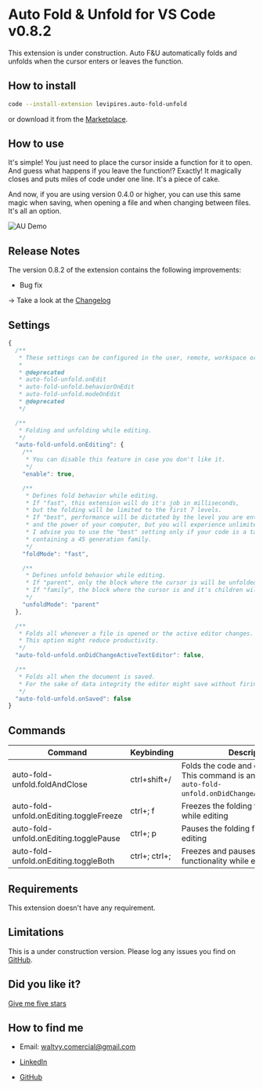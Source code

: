 # Auto Fold & Unfold for VS Code v0.8.2

This extension is under construction. Auto F&U automatically folds and unfolds when the cursor enters or leaves the function.

## How to install

```bash
code --install-extension levipires.auto-fold-unfold
```

or download it from the [Marketplace](https://marketplace.visualstudio.com/items?itemName=levipires.auto-fold-unfold#overview).

## How to use

It's simple! You just need to place the cursor inside a function for it to open. And guess what happens if you leave the function!? Exactly!
It magically closes and puts miles of code under one line. It's a piece of cake.

And now, if you are using version 0.4.0 or higher, you can use this same magic when saving, when opening a file and when changing between files. It's all an option.

![AU Demo](https://raw.githubusercontent.com/levi-pires/auto-fold-unfold/master/images/demo.gif)

## Release Notes

The version 0.8.2 of the extension contains the following improvements:

- Bug fix

-> Take a look at the [Changelog](CHANGELOG.md)

## Settings

```javascript
{
  /**
   * These settings can be configured in the user, remote, workspace or folder settings.
   *
   * @deprecated
   * auto-fold-unfold.onEdit
   * auto-fold-unfold.behaviorOnEdit
   * auto-fold-unfold.modeOnEdit
   * @deprecated
   */

  /**
   * Folding and unfolding while editing.
   */
  "auto-fold-unfold.onEditing": {
    /**
     * You can disable this feature in case you don't like it.
     */
    "enable": true,

    /**
     * Defines fold behavior while editing.
     * If "fast", this extension will do it's job in milliseconds,
     * but the folding will be limited to the first 7 levels.
     * If "best", performance will be dictated by the level you are entering
     * and the power of your computer, but you will experience unlimited folding.
     * I advise you to use the "best" setting only if your code is a tangle of objects
     * containing a 45 generation family.
     */
    "foldMode": "fast",

    /**
     * Defines unfold behavior while editing.
     * If "parent", only the block where the cursor is will be unfolded.
     * If "family", the block where the cursor is and it's children will be unfolded.
     */
    "unfoldMode": "parent"
  },

  /**
   * Folds all whenever a file is opened or the active editor changes.
   * This option might reduce productivity.
   */
  "auto-fold-unfold.onDidChangeActiveTextEditor": false,

  /**
   * Folds all when the document is saved.
   * For the sake of data integrity the editor might save without firing this event.
   */
  "auto-fold-unfold.onSaved": false
}
```

## Commands

| Command                                 | Keybinding    | Description                                                                                                             |
| --------------------------------------- | ------------- | ----------------------------------------------------------------------------------------------------------------------- |
| auto-fold-unfold.foldAndClose           | ctrl+shift+/  | Folds the code and closes the editor. This command is an alternative to `auto-fold-unfold.onDidChangeActiveTextEditor`. |
| auto-fold-unfold.onEditing.toggleFreeze | ctrl+; f      | Freezes the folding functionality while editing                                                                         |
| auto-fold-unfold.onEditing.togglePause  | ctrl+; p      | Pauses the folding functionality while editing                                                                          |
| auto-fold-unfold.onEditing.toggleBoth   | ctrl+; ctrl+; | Freezes and pauses the folding functionality while editing                                                              |

## Requirements

This extension doesn't have any requirement.

## Limitations

This is a under construction version. Please log any issues you find on [GitHub](https://github.com/levi-pires/auto-fold-unfold/issues).

## Did you like it?

[Give me five stars](https://marketplace.visualstudio.com/items?itemName=levipires.auto-fold-unfold&ssr=false#review-details)

## How to find me

- Email: waltvy.comercial@gmail.com

- [LinkedIn](https://www.linkedin.com/in/levi-pires-5a74331a6)

- [GitHub](https://www.github.com/levi-pires)
